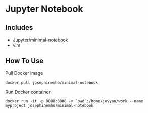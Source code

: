 # Jupyter Notebook 


## Includes
* Jupyter/minimal-notebook
* vim

## How To Use

Pull Docker image
```
docker pull josephinemho/minimal-notebook
```

Run Docker container
```
docker run -it -p 8888:8888 -v `pwd`:/home/jovyan/work --name myproject josephinemho/minimal-notebook
```
